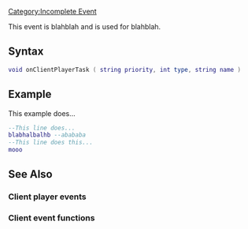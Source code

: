 [Category:Incomplete Event](/docs/category:incomplete_event.md "wikilink")

This event is blahblah and is used for blahblah.

Syntax
------

``` lua
void onClientPlayerTask ( string priority, int type, string name )
```

Example
-------

This example does...

``` lua
--This line does...
blabhalbalhb --abababa
--This line does this...
mooo
```

See Also
--------

### Client player events

### Client event functions
